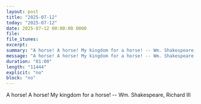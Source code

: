 ```yaml
---
layout: post
title: "2025-07-12"
today: "2025-07-12"
date: 2025-07-12 00:00:00 0000
file:
file_itunes:
excerpt:
summary: "A horse! A horse! My kingdom for a horse! -- Wm. Shakespeare, Richard III "
message: "A horse! A horse! My kingdom for a horse! -- Wm. Shakespeare, Richard III "
duration: "01:00"
length: "11444"
explicit: "no"
block: "no"
---
```

A horse! A horse! My kingdom for a horse! -- Wm. Shakespeare, Richard III 

